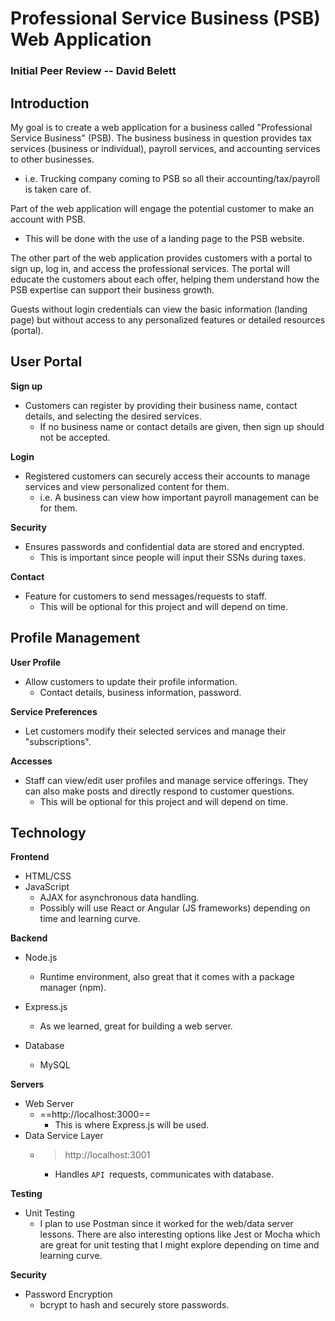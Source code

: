 # Professional Service Business (PSB) Web Application 

### Initial Peer Review -- David Belett

## Introduction

My goal is to create a web application for a business called "Professional Service Business" (PSB).
The business business in question provides tax services (business or individual), payroll services, and accounting services to other businesses.
- i.e. Trucking company coming to PSB so all their accounting/tax/payroll is taken care of. 

Part of the web application will engage the potential customer to make an account with PSB. 
- This will be done with the use of a landing page to the PSB website.

The other part of the web application provides customers with a portal to sign up, log in, and access the professional services. The portal will educate the customers about each offer, helping them understand how the PSB expertise can support their business growth.

Guests without login credentials can view the basic information (landing page) but without access to any personalized features or detailed resources (portal).


## User Portal

**Sign up**
- Customers can register by providing their business name, contact details, and selecting the desired services.
    - If no business name or contact details are given, then sign up should not be accepted.

**Login**
- Registered customers can securely access their accounts to manage services and view personalized content for them.
    - i.e. A business can view how important payroll management can be for them.

**Security**
- Ensures passwords and confidential data are stored and encrypted.
    - This is important since people will input their SSNs during taxes.

**Contact**
- Feature for customers to send messages/requests to staff.
    - This will be optional for this project and will depend on time.


## Profile Management

**User Profile**
- Allow customers to update their profile information.
    - Contact details, business information, password.

**Service Preferences**
- Let customers modify their selected services and manage their "subscriptions".

**Accesses** 
- Staff can view/edit user profiles and manage service offerings. They can also make posts and directly respond to customer questions.
    - This will be optional for this project and will depend on time.


## Technology

**Frontend**
- HTML/CSS
- JavaScript
    - AJAX for asynchronous data handling.
    - Possibly will use React or Angular (JS frameworks) depending on time and learning curve.
    

**Backend**
- Node.js
    - Runtime environment, also great that it comes with a package manager (npm).

- Express.js
    - As we learned, great for building a web server.

- Database
    - MySQL

**Servers**
- Web Server
    - ==http://localhost:3000==
        - This is where Express.js will be used.
- Data Service Layer
    -  > http://localhost:3001 
        - Handles `API `requests, communicates with database.


**Testing**
- Unit Testing
    - I plan to use Postman since it worked for the web/data server lessons. There are also interesting options like Jest or Mocha which are great for unit testing that I might explore depending on time and learning curve.

**Security**
- Password Encryption
    - bcrypt to hash and securely store passwords.



